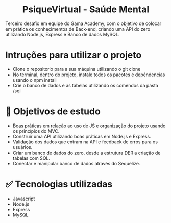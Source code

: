 <h1 align="center"> PsiqueVirtual - Saúde Mental </h1>

Terceiro desafio em equipe do Gama Academy, com o objetivo de colocar em prática os conhecimentos de Back-end, criando uma API do zero utilizando Node.js, Express e
Banco de dados MySQL.

# Intruções para utilizar o projeto
- Clone o repositorio para a sua máquina utilizando o git clone 
- No terminal, dentro do projeto, instale todos os pacotes e depêndencias usando o npm install
- Crie o banco de dados e as tabelas utilizando os comendos da pasta /sql

# 📁 Objetivos de estudo
- Boas práticas em relação ao uso de JS e organização do projeto usando os princípios do MVC.
- Construir uma API utilizando boas práticas em Node.js e Express.
- Validação dos dados que entram na API e feedback de erros para os usuários.
- Criar um banco de dados do zero, desde a estrutura DER a criação de tabelas com SQL.
- Conectar e manipular banco de dados através do Sequelize.

# ✅ Tecnologias utilizadas
- Javascript
- Node.js
- Express
- MySQL

